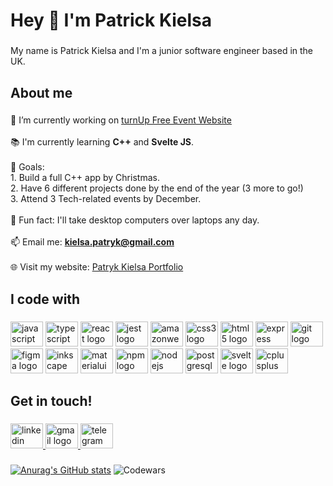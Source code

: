 <h1 align="left">Hey 👋 I'm Patrick Kielsa</h1>

###

<p align="left">My name is Patrick Kielsa and I'm a junior software engineer based in the UK.</p>

###

<h2 align="left">About me</h2>

###

🔭 I’m currently working on [turnUp Free Event Website](https://production.d3hv43jagk7qg5.amplifyapp.com/)<br><br>📚 I'm currently learning <b>C++</b> and <b>Svelte JS</b>.<br><br>🎯 Goals: <br>1. Build a full C++ app by Christmas.<br>2. Have 6 different projects done by the end of the year (3 more to go!)<br>3. Attend 3 Tech-related events by December.<br><br>🎲 Fun fact: I'll take desktop computers over laptops any day.<br><br>📫 Email me: **kielsa.patryk@gmail.com**<br><br>🌐 Visit my website: [Patryk Kielsa Portfolio](https://patrykkielsa.com/)

###

<h2 align="left">I code with</h2>

###

<div align="left">
  <img src="https://cdn.jsdelivr.net/gh/devicons/devicon/icons/javascript/javascript-original.svg" height="40" width="52" alt="javascript logo"  />
  <img src="https://cdn.jsdelivr.net/gh/devicons/devicon/icons/typescript/typescript-original.svg" height="40" width="52" alt="typescript logo"  />
  <img src="https://cdn.jsdelivr.net/gh/devicons/devicon/icons/react/react-original.svg" height="40" width="52" alt="react logo"  />
  <img src="https://cdn.jsdelivr.net/gh/devicons/devicon/icons/jest/jest-plain.svg" height="40" width="52" alt="jest logo"  />
  <img src="https://cdn.jsdelivr.net/gh/devicons/devicon/icons/amazonwebservices/amazonwebservices-original.svg" height="40" width="52" alt="amazonwebservices logo"  />
  <img src="https://cdn.jsdelivr.net/gh/devicons/devicon/icons/css3/css3-original.svg" height="40" width="52" alt="css3 logo"  />
  <img src="https://cdn.jsdelivr.net/gh/devicons/devicon/icons/html5/html5-original.svg" height="40" width="52" alt="html5 logo"  />
  <img src="https://cdn.jsdelivr.net/gh/devicons/devicon/icons/express/express-original.svg" height="40" width="52" alt="express logo"  />
  <img src="https://cdn.jsdelivr.net/gh/devicons/devicon/icons/git/git-original.svg" height="40" width="52" alt="git logo"  />
  <img src="https://cdn.jsdelivr.net/gh/devicons/devicon/icons/figma/figma-original.svg" height="40" width="52" alt="figma logo"  />
  <img src="https://cdn.jsdelivr.net/gh/devicons/devicon/icons/inkscape/inkscape-original.svg" height="40" width="52" alt="inkscape logo"  />
  <img src="https://cdn.jsdelivr.net/gh/devicons/devicon/icons/materialui/materialui-original.svg" height="40" width="52" alt="materialui logo"  />
  <img src="https://cdn.jsdelivr.net/gh/devicons/devicon/icons/npm/npm-original-wordmark.svg" height="40" width="52" alt="npm logo"  />
  <img src="https://cdn.jsdelivr.net/gh/devicons/devicon/icons/nodejs/nodejs-original.svg" height="40" width="52" alt="nodejs logo"  />
  <img src="https://cdn.jsdelivr.net/gh/devicons/devicon/icons/postgresql/postgresql-original.svg" height="40" width="52" alt="postgresql logo"  />
  <img src="https://cdn.jsdelivr.net/gh/devicons/devicon/icons/svelte/svelte-original.svg" height="40" width="52" alt="svelte logo"  />
  <img src="https://cdn.jsdelivr.net/gh/devicons/devicon/icons/cplusplus/cplusplus-original.svg" height="40" width="52" alt="cplusplus logo"  />
</div>

###

<h2 align="left">Get in touch!</h2>

###

<div align="left">
  <a href="https://www.linkedin.com/in/kielsa-p/" target="_blank">
    <img src="https://raw.githubusercontent.com/maurodesouza/profile-readme-generator/master/src/assets/icons/social/linkedin/default.svg" width="52" height="40" alt="linkedin logo"  />
  </a>
  <a href="kielsa.patryk@gmail.com" target="_blank">
    <img src="https://raw.githubusercontent.com/maurodesouza/profile-readme-generator/master/src/assets/icons/social/gmail/default.svg" width="52" height="40" alt="gmail logo"  />
  </a>
  <a href="07395827060" target="_blank">
    <img src="https://raw.githubusercontent.com/maurodesouza/profile-readme-generator/master/src/assets/icons/social/telegram/default.svg" width="52" height="40" alt="telegram logo"  />
  </a>
</div>

###
[![Anurag's GitHub stats](https://github-readme-stats.vercel.app/api?username=MightyKielsa)](https://github.com/anuraghazra/github-readme-stats)
![Codewars](https://github.r2v.ch/codewars?user=MightyKielsa&stroke=COLOR)
###
